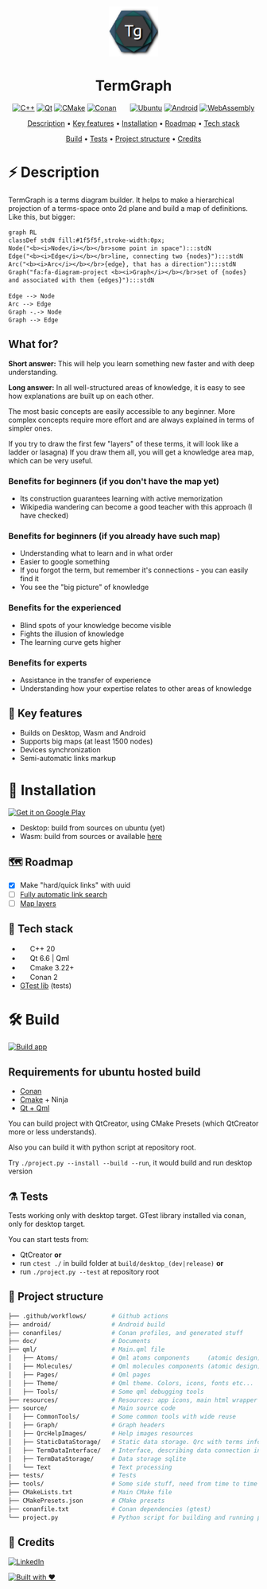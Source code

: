 <div align="center">
    <a href="https://savenkovigor.github.io/TermGraph/"><img
      width="100"
      alt="TermGraph"
      src="resources/applicationIcons/appIcon128x128.png"></a>
    <h1>TermGraph</h1>
</div>

<div align="center">

[![C++](https://img.shields.io/badge/C%2B%2B-00599C?style=for-the-badge&logo=c%2B%2B&logoColor=white)](https://isocpp.org/)
[![Qt](https://img.shields.io/badge/Qt-41CD52?style=for-the-badge&logo=qt&logoColor=white)](https://www.qt.io/)
[![CMake](https://img.shields.io/badge/CMake-064F8C?style=for-the-badge&logo=cmake&logoColor=white)](https://cmake.org/)
[![Conan](https://img.shields.io/badge/Conan-6699cb?style=for-the-badge&logo=conan&logoColor=white)](https://conan.io/)
&nbsp;&nbsp;&nbsp;&nbsp;&nbsp;
[![Ubuntu](https://img.shields.io/badge/Ubuntu-E95420?style=for-the-badge&logo=ubuntu&logoColor=white)]()
[![Android](https://img.shields.io/badge/Android-3DDC84?style=for-the-badge&logo=android&logoColor=white)](https://play.google.com/store/apps/details?id=app.termgraph&pcampaignid=pcampaignidMKT-Other-global-all-co-prtnr-py-PartBadge-Mar2515-1)
[![WebAssembly](https://img.shields.io/badge/WASM-654FF0?style=for-the-badge&logo=WebAssembly&logoColor=white)](https://emscripten.org/index.html)

</div>

<div align="center">

[Description](#%EF%B8%8F-description) • [Key features](#-key-features) • [Installation](#-installation) • [Roadmap](#-roadmap) •
[Tech stack](#-tech-stack)

[Build](#hammer_and_wrench-build) • [Tests](#alembic-tests) • [Project structure](#microscope-project-structure) • [Credits](#pushpin-credits)

</div>

# ⚡️ Description

TermGraph is a terms diagram builder. It helps to make a hierarchical projection of a terms-space onto 2d plane and build a map of definitions.
Like this, but bigger:

```mermaid
graph RL
classDef stdN fill:#1f5f5f,stroke-width:0px;
Node("<b><i>Node</i></b></br>some point in space"):::stdN
Edge("<b><i>Edge</i></b></br>line, connecting two {nodes}"):::stdN
Arc("<b><i>Arc</i></b></br>{edge}, that has a direction"):::stdN
Graph("fa:fa-diagram-project <b><i>Graph</i></b></br>set of {nodes} and associated with them {edges}"):::stdN

Edge --> Node
Arc --> Edge
Graph -.-> Node
Graph --> Edge
```

## What for?

**Short answer:** This will help you learn something new faster and with deep understanding.

**Long answer:**
In all well-structured areas of knowledge, it is easy to see how explanations are built up on each other.

The most basic concepts are easily accessible to any beginner. More complex concepts require more effort and are always explained in terms of simpler ones.

If you try to draw the first few "layers" of these terms, it will look like a ladder or lasagna) If you draw them all, you will get a knowledge area map, which can be very useful.

### Benefits for beginners (if you don't have the map yet)

- Its construction guarantees learning with active memorization
- Wikipedia wandering can become a good teacher with this approach (I have checked)

### Benefits for beginners (if you already have such map)

- Understanding what to learn and in what order
- Easier to google something
- If you forgot the term, but remember it's connections - you can easily find it
- You see the "big picture" of knowledge

### Benefits for the experienced

- Blind spots of your knowledge become visible
- Fights the illusion of knowledge
- The learning curve gets higher

### Benefits for experts

- Assistance in the transfer of experience
- Understanding how your expertise relates to other areas of knowledge

## 🌿 Key features

- Builds on Desktop, Wasm and Android
- Supports big maps (at least 1500 nodes)
- Devices synchronization
- Semi-automatic links markup

# 🚀 Installation

<a href='https://play.google.com/store/apps/details?id=app.termgraph&pcampaignid=pcampaignidMKT-Other-global-all-co-prtnr-py-PartBadge-Mar2515-1'><img alt='Get it on Google Play' width="160" height="60" src='https://play.google.com/intl/en_us/badges/static/images/badges/en_badge_web_generic.png'/></a>

- Desktop: build from sources on ubuntu (yet)
- Wasm: build from sources or available [here](https://termgraph.app)

## 🗺 Roadmap

- [x] Make "hard/quick links" with uuid
- [ ] [Fully automatic link search](https://github.com/SavenkovIgor/TermGraph/issues/5)
- [ ] [Map layers](https://github.com/SavenkovIgor/TermGraph/issues/6)

## 🧬 Tech stack

- <img src="https://isocpp.org/favicon.ico" width="16" height="16"> C++ 20
- <img src="https://www.qt.io/hubfs/2016_Qt_Logo/qt_logo_green_rgb_16x16.png" width="16" height="16"> Qt 6.6 | Qml
- <img src="https://cmake.org/wp-content/uploads/2019/05/cropped-cmake_512-32x32.png" width="16" height="16"> Cmake 3.22+
- <img src="https://conan.io/favicon.png" width="16" height="16"> Conan 2
- [GTest lib](https://github.com/google/googletest) (tests)

# :hammer_and_wrench: Build

[![Build app](https://github.com/SavenkovIgor/TermGraph/actions/workflows/AppBuild.yml/badge.svg)](https://github.com/SavenkovIgor/TermGraph/actions/workflows/AppBuild.yml)

## Requirements for ubuntu hosted build

- [Conan](https://docs.conan.io/en/latest/installation.html)
- [Cmake](https://cmake.org/) + Ninja
- [Qt + Qml](https://www.qt.io/download-qt-installer)

You can build project with QtCreator, using CMake Presets (which QtCreator more or less understands).

Also you can build it with python script at repository root.

Try `./project.py --install --build --run`, it would build and run desktop version

## :alembic: Tests

Tests working only with desktop target. GTest library installed via conan, only for desktop target.

You can start tests from:

- QtCreator **or**
- run `ctest ./` in build folder at `build/desktop_(dev|release)` **or**
- run `./project.py --test` at repository root

## :microscope: Project structure

```bash
├── .github/workflows/       # Github actions
├── android/                 # Android build
├── conanfiles/              # Conan profiles, and generated stuff
├── doc/                     # Documents
├── qml/                     # Main.qml file
│   ├── Atoms/               # Qml atoms components     (atomic design)
│   ├── Molecules/           # Qml molecules components (atomic design)
│   ├── Pages/               # Qml pages
│   ├── Theme/               # Qml theme. Colors, icons, fonts etc...
│   ├── Tools/               # Some qml debugging tools
├── resources/               # Resources: app icons, main html wrapper etc...
├── source/                  # Main source code
│   ├── CommonTools/         # Some common tools with wide reuse
│   ├── Graph/               # Graph headers
│   ├── QrcHelpImages/       # Help images resources
│   ├── StaticDataStorage/   # Static data storage. Qrc with terms info
│   ├── TermDataInterface/   # Interface, describing data connection interface
│   ├── TermDataStorage/     # Data storage sqlite
│   └── Text                 # Text processing
├── tests/                   # Tests
├── tools/                   # Some side stuff, need from time to time
├── CMakeLists.txt           # Main CMake file
├── CMakePresets.json        # CMake presets
├── conanfile.txt            # Conan dependencies (gtest)
└── project.py               # Python script for building and running project
```

## :pushpin: Credits

[![LinkedIn](https://img.shields.io/badge/LinkedIn-SavenkovIgor-555555?style=for-the-badge&logo=linkedin&logoColor=white&labelColor=0077B5)](https://www.linkedin.com/in/savenkovigor-dev/)

[![Built with ❤️](https://img.shields.io/badge/Coded%20with-%E2%9D%A4%EF%B8%8F-e36d25?style=for-the-badge)](https://github.com/SavenkovIgor/TermGraph)
